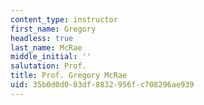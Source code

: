 ```yaml
---
content_type: instructor
first_name: Gregory
headless: true
last_name: McRae
middle_initial: ''
salutation: Prof.
title: Prof. Gregory McRae
uid: 35b0d0d0-03df-8832-956f-c708296ae939
---
```

